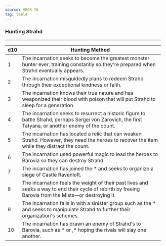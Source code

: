```yaml
---
source: VRGR 70
tag: table
---
```


### Hunting Strahd
---
|d10|Hunting Method|
|----|------------|
|1|The incarnation seeks to become the greatest monster hunter ever, training constantly so they're prepared when Strahd eventually appears.|
|2|The incarnation misguidedly plans to redeem Strahd through their exceptional kindness or faith.|
|3|The incarnation knows their true nature and has weaponized their blood with poison that will put Strahd to sleep for a generation.|
|4|The incarnation seeks to resurrect a historic figure to battle Strahd, perhaps Sergei von Zarovich, the first Tatyana, or another enemy of the count.|
|5|The incarnation has located a relic that can weaken Strahd. However, they need the heroes to recover the item while they distract the count.|
|6|The incarnation used powerful magic to lead the heroes to Barovia so they can destroy Strahd.|
|7|The incarnation has joined the *  and seeks to organize a siege of Castle Ravenloft.|
|8|The incarnation feels the weight of their past lives and seeks a way to end their cycle of rebirth by freeing Barovia from the Mists—or destroying it.|
|9|The incarnation falls in with a sinister group such as the *  and seeks to manipulate Strahd to further their organization's schemes.|
|10|The incarnation has drawn an enemy of Strahd's to Barovia, such as *  or ,*  hoping the rivals will slay one another.|
